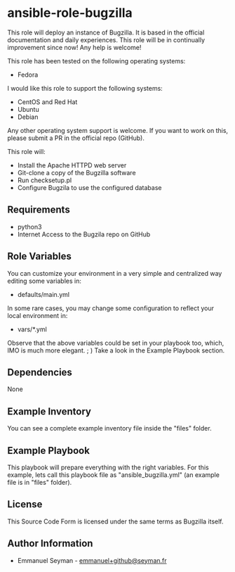 ansible-role-bugzilla
=========

This role will deploy an instance of Bugzilla.
It is based in the official documentation and daily experiences.
This role will be in continually improvement since now! Any help is welcome!

This role has been tested on the following operating systems:
- Fedora

I would like this role to support the following systems:
- CentOS and Red Hat
- Ubuntu
- Debian

Any other operating system support is welcome. If you want to work on this,
please submit a PR in the official repo (GitHub).

This role will:
- Install the Apache HTTPD web server
- Git-clone a copy of the Bugzilla software
- Run checksetup.pl
- Configure Bugzila to use the configured database

Requirements
------------

- python3
- Internet Access to the Bugzila repo on GitHub

Role Variables
--------------

You can customize your environment in a very simple and centralized way editing some variables in:
- defaults/main.yml

In some rare cases, you may change some configuration to reflect your local environment in:
- vars/*.yml

Observe that the above variables could be set in your playbook too, which, IMO is much more elegant. ; )
Take a look in the Example Playbook section.

Dependencies
------------

None

Example Inventory
----------------

You can see a complete example inventory file inside the "files" folder.

Example Playbook
----------------

This playbook will prepare everything with the right variables. For this example, lets call
this playbook file as "ansible_bugzilla.yml" (an example file is in "files" folder).

License
-------

This Source Code Form is licensed under the same terms as Bugzilla itself.

Author Information
------------------

- Emmanuel Seyman - emmanuel+github@seyman.fr
